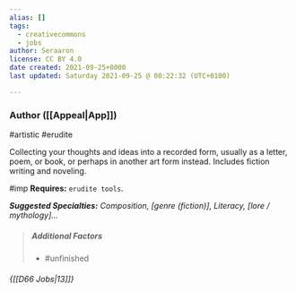 ```yaml
---
alias: []
tags:
  - creativecommons
  - jobs
author: Seraaron
license: CC BY 4.0
date created: 2021-09-25+0000
last updated: Saturday 2021-09-25 @ 00:22:32 (UTC+0100)

---
```


### Author ([[Appeal|App]])

#artistic #erudite 

Collecting your thoughts and ideas into a recorded form, usually as a letter, poem, or book, or perhaps in another art form instead. Includes fiction writing and noveling.

#imp **Requires:** `erudite tools`.

_**Suggested Specialties:** Composition, [genre (fiction)], Literacy, [lore / mythology]…_

> ##### Additional Factors
>
> -   #unfinished

###### {[[D66 Jobs|13]]}
